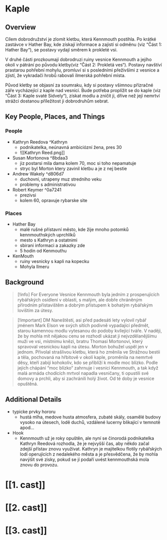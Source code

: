 # Kaple
## Overview
Cílem dobrodružství je zlomit kletbu, která Kennmouth postihla. Po krátké zastávce v Hather Bay, kde získají informace a zajistí si odměnu (viz “Část 1: Hather Bay“), se postavy vydají směrem k prokleté vsi.

V druhé části prozkoumají dobrodruzi ruiny vesnice Kennmouth a jejího okolí v pátrání po původu kletby(viz “Část 2: Prokletá ves“). Postavy navštíví prastarou pohřební mohylu, promluví si s posledními přeživšími z vesnice a zjistí, že vykradači hrobů rabovali ilmerská
pohřební místa.

Původ kletby se objasní za soumraku, kdy si postavy všimnou přízračné záře vycházející z kaple nad vesnicí. Bude potřeba proplížit se do kaple (viz “Část 3: Kaple svaté Sidvely“), získat modlu a zničit ji, dříve než její nemrtví strážci dostanou příležitost ji dobrodruhům sebrat.

## Key People, Places, and Things
### People
- Kathryn Reedova ^Kathryn
	- podnikatelka, neúnavná ambiciózní žena, pres 30
	- ![[Kathryn Reed.png]]
- Susan Mortonova ^8bdaa3
	- jiz postarsi mila dama kolem 70, moc si toho nepamatuje
	- stryc byl Morton ktery zavinil kletbu a je z nej bestie
- Andrew Wakely ^d806d7
	- duchovni, utrapeny muz stredniho veku
	- problemy s administrativou
- Robert Keymer ^0a7241
	- prezivsi
	- kolem 60, opravuje rybarske site

### Places
- Hather Bay
	- malé rušné přístavní město, kde žije mnoho potomků kennmouthských uprchlíků
	- mesto s Kathryn a ostatnimi 
	- sbirani informaci a zakazky zde
	- 5 hodin od Kenmouthu
- KenMouth
	- ruiny vesnicky s kapli na kopecku
	- Mohyla Ilmeru

## Background

> [!info] For Everyone
> Vesnice Kennmouth byla jedním z prosperujících rybářských osídlení v oblasti, s malým, ale dobře chráněným přírodním přístavištěm a dobrým přístupem k bohatým rybářským lovištím za útesy.

> [!important] DM
> Naneštěstí, asi před padesáti lety vylovil rybář jménem Mark Elson ve svých sítích podivně vypadající předmět, starou kamennou modlu vytesanou do podoby kvílející tváře. V naději, že by mohla mít nějakou cenu se rozhodl ukázat ji nejvzdělanějšímu muži ve vsi, místnímu knězi, bratru Thomasi Mortonovi, který spravoval vesnickou kapli na útesu. Morton bohužel uspěl jen v jednom. Přivolal strašlivou kletbu, která ho změnila ve Strážnou bestii a těla, pochovaná na hřbitově v okolí kaple, proměnila na nemrtvé děsy, kteří zabijí kohokoliv, kdo se přiblíží k modle moc blízko. Podle jejich chápání “moc blízko“ zahrnuje i vesnici Kennmouth, a tak když malá armáda chodících mrtvol napadla vesničany, ti opustili své domovy a prchli, aby si zachránili holý život. Od té doby je vesnice opuštěná.

## Additional Details
- typicke prvky hororu
	- hustá mlha, medove husta atmosfera, zubaté skály, osamělé budovy vysoko na útesech, lodě duchů, vzdálené lucerny blikající v temnotě apod...
- Hook
	- Kennmouth už je roky opuštěn, ale nyní se činorodá podnikatelka Kathryn Reedová rozhodla, že je nejvyšší čas, aby někdo začal zdejší přístav znovu využívat. Kathryn je majitelkou flotily rybářských lodí operujících z nedalekého města a je přesvědčena, že by mohla navýšit své zisky, pokud se jí podaří uvést kennmouthská mola znovu do provozu.


# [[1. cast]]

# [[2. cast]]

# [[3. cast]]

